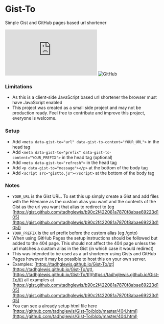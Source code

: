 # Gist-To

Simple Gist and GitHub pages based url shortener

![GitHub file size in bytes](https://img.shields.io/github/size/tadhglewis/Gist-To/gistto.js) ![GitHub](https://img.shields.io/github/license/tadhglewis/Gist-To)


### Limitations
- As this is a client-side JavaScript based url shortener the browser must have JavaScript enabled
- This project was created as a small side project and may not be production ready. Feel free to contribute and improve this project, everyone is welcome.

### Setup
- Add `<meta data-gist-to="url" data-gist-to-content="YOUR_URL">` in the head tag
- Add `<meta data-gist-to="prefix" data-gist-to-content="YOUR_PREFIX">` in the head tag (optional)
- Add `<meta data-gist-to="refresh">` in the head tag
- Add `<p data-gist-to="message"></p>` at the bottom of the body tag
- Add `<script src="gistto.js"></script>` at the bottom of the body tag

### Notes
- `YOUR_URL` is the Gist URL. To set this up simply create a Gist and add files with the Filename as the custom alias you want and the contents of the Gist as the url you want that alias to redirect to (eg [https://gist.github.com/tadhglewis/b90c2f422081a7870f8abae69223d105](https://gist.github.com/tadhglewis/b90c2f422081a7870f8abae69223d105))
- `YOUR_PREFIX` is the url prefix before the custom alias (eg /goto)
- When using GitHub Pages the setup instructions should be followed but added to the 404 page. This should not affect the 404 page unless the url matches a custom alias in the Gist (in which case it would redirect)
- This was intended to be used as a url shortener using Gists and GitHub Pages however it may be possible to host this on your own server.
- Examples: [https://tadhglewis.github.io/Gist-To/gt](https://tadhglewis.github.io/Gist-To/gt), [https://tadhglewis.github.io/Gist-To/tl](https://tadhglewis.github.io/Gist-To/tl) all examples at [https://gist.github.com/tadhglewis/b90c2f422081a7870f8abae69223d105](https://gist.github.com/tadhglewis/b90c2f422081a7870f8abae69223d105)
- You can see a already setup html file here [https://github.com/tadhglewis/Gist-To/blob/master/404.html](https://github.com/tadhglewis/Gist-To/blob/master/404.html)
